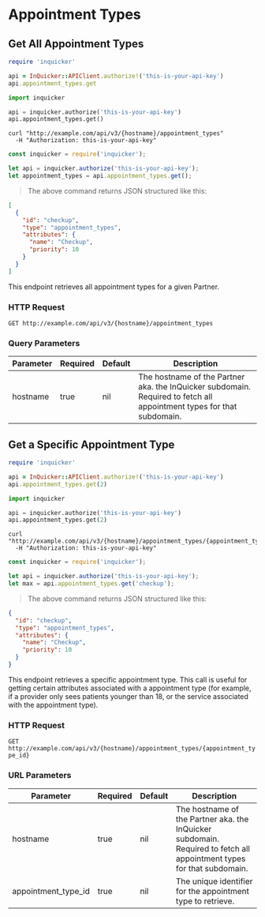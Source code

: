 # Appointment Types

## Get All Appointment Types

```ruby
require 'inquicker'

api = InQuicker::APIClient.authorize!('this-is-your-api-key')
api.appointment_types.get
```

```python
import inquicker

api = inquicker.authorize('this-is-your-api-key')
api.appointment_types.get()
```

```shell
curl "http://example.com/api/v3/{hostname}/appointment_types"
  -H "Authorization: this-is-your-api-key"
```

```javascript
const inquicker = require('inquicker');

let api = inquicker.authorize('this-is-your-api-key');
let appointment_types = api.appointment_types.get();
```

> The above command returns JSON structured like this:

```json
[
  {
    "id": "checkup",
    "type": "appointment_types",
    "attributes": {
      "name": "Checkup",
      "priority": 10
    }
  }
]
```

This endpoint retrieves all appointment types for a given Partner.

### HTTP Request

`GET http://example.com/api/v3/{hostname}/appointment_types`

### Query Parameters

Parameter | Required | Default | Description
--------- | -------- | ------- | -----------
hostname | true | nil | The hostname of the Partner aka. the InQuicker subdomain. Required to fetch all appointment types for that subdomain.

## Get a Specific Appointment Type

```ruby
require 'inquicker'

api = InQuicker::APIClient.authorize!('this-is-your-api-key')
api.appointment_types.get(2)
```

```python
import inquicker

api = inquicker.authorize('this-is-your-api-key')
api.appointment_types.get(2)
```

```shell
curl "http://example.com/api/v3/{hostname}/appointment_types/{appointment_type_id}"
  -H "Authorization: this-is-your-api-key"
```

```javascript
const inquicker = require('inquicker');

let api = inquicker.authorize('this-is-your-api-key');
let max = api.appointment_types.get('checkup');
```

> The above command returns JSON structured like this:

```json
{
  "id": "checkup",
  "type": "appointment_types",
  "attributes": {
    "name": "Checkup",
    "priority": 10
  }
}
```

This endpoint retrieves a specific appointment type. This call is useful for getting certain attributes associated with a appointment type (for example, if a provider only sees patients younger than 18, or the service associated with the appointment type).

### HTTP Request

`GET http://example.com/api/v3/{hostname}/appointment_types/{appointment_type_id}`

### URL Parameters

Parameter | Required | Default | Description
--------- | -------- | ------- | -----------
hostname | true | nil | The hostname of the Partner aka. the InQuicker subdomain. Required to fetch all appointment types for that subdomain.
appointment_type_id | true | nil | The unique identifier for the appointment type to retrieve.
